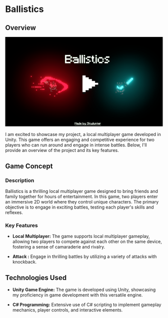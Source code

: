 # Ballistics

## Overview

![Game Screenshot](../images/ballistics.png)

I am excited to showcase my project, a local multiplayer game developed in Unity. This game offers an engaging and competitive experience for two players who can run around and engage in intense battles. Below, I'll provide an overview of the project and its key features.

## Game Concept

### Description

Ballistics is a thrilling local multiplayer game designed to bring friends and family together for hours of entertainment. In this game, two players enter an immersive 2D world where they control unique characters. The primary objective is to engage in exciting battles, testing each player's skills and reflexes.

### Key Features

- **Local Multiplayer:** The game supports local multiplayer gameplay, allowing two players to compete against each other on the same device, fostering a sense of camaraderie and rivalry.

- **Attack :** Engage in thrilling battles by utilizing a variety of attacks with knockback.


## Technologies Used

- **Unity Game Engine:** The game is developed using Unity, showcasing my proficiency in game development with this versatile engine.

- **C# Programming:** Extensive use of C# scripting to implement gameplay mechanics, player controls, and interactive elements.


